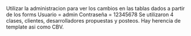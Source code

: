 Utilizar la administracion para ver los cambios en las tablas dados a partir de los forms Usuario = admin Contraseña = 12345678 
Se utilizaron 4 clases, clientes, desarrolladores propuestas y posteos. Hay herencia de template asi como CBV.
